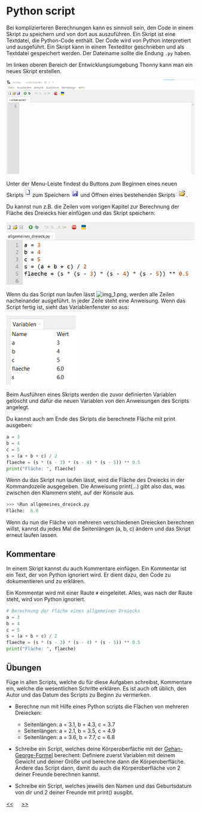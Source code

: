 # Python script

Bei komplizierteren Berechnungen kann es sinnvoll sein, 
den Code in einem Skript zu speichern und von dort aus auszuführen. 
Ein Skript ist eine Textdatei, die Python-Code enthält. 
Der Code wird von Python interpretiert und ausgeführt. 
Ein Skript kann in einem Texteditor geschrieben und als Textdatei gespeichert werden. 
Der Dateiname sollte die Endung `.py` haben.

Im linken oberen Bereich der Entwicklungsumgebung Thonny kann man ein neues Skript erstellen.

![img.png](../img/ScriptEditor.png)

Unter der Menu-Leiste findest du Buttons zum 
Beginnen eines neuen Skripts![img_3.png](../img/ScriptNeu.png)
zum Speichern ![img_1.png](../img/ScriptSpeichern.png) und 
Öffnen eines bestehenden Skripts ![img_2.png](../img/ScriptOeffben.png).

Du kannst nun z.B. die Zeilen vom vorigen Kapitel zur Berechnung der 
Fläche des Dreiecks hier einfügen und das Skript speichern:

![img.png](../img/ScriptAllgemeinesDreieck.png)

Wenn du das Script nun laufen lässt ![img_1.png](../img/ScriptAusführen.png), 
werden alle Zeilen nacheinander ausgeführt. In jeder Zeile steht eine Anweisung.
Wenn das Script fertig ist, sieht das Variablenfenster so aus:

![img_2.png](../img/VariablenFensterAllgemeinesDreieck.png)

Beim Ausführen eines Skripts werden die zuvor definierten Variablen gelöscht 
und dafür die neuen Variablen von den Anweisungen des Scripts angelegt.

Du kannst auch am Ende des Skripts die berechnete Fläche mit print ausgeben:

```python
a = 3
b = 4
c = 5
s = (a + b + c) / 2
flaeche = (s * (s - 3) * (s - 4) * (s - 5)) ** 0.5
print("Fläche: ", flaeche)
```

Wenn du das Skript nun laufen lässt, 
wird die Fläche des Dreiecks in der Kommandozeile ausgegeben. Die Anweisung print(...) 
gibt also das, was zwischen den Klammern steht, auf der Konsole aus.

```python
>>> %Run allgemeines_dreieck.py
Fläche:  6.0
```

Wenn du nun die Fläche von mehreren verschiedenen Dreiecken berechnen willst, 
kannst du jedes Mal die Seitenlängen (a, b, c) ändern und das Skript erneut laufen lassen.

## Kommentare

In einem Skript kannst du auch Kommentare einfügen.
Ein Kommentar ist ein Text, der von Python ignoriert wird.
Er dient dazu, den Code zu dokumentieren und zu erklären.

Ein Kommentar wird mit einer Raute `#` eingeleitet.
Alles, was nach der Raute steht, wird von Python ignoriert.

```python
# Berechnung der Fläche eines allgemeinen Dreiecks
a = 3
b = 4
c = 5
s = (a + b + c) / 2
flaeche = (s * (s - 3) * (s - 4) * (s - 5)) ** 0.5
print("Fläche: ", flaeche)
```

## Übungen

Füge in allen Scripts, welche du für diese Aufgaben schreibst, Kommentare ein, 
welche die wesentlichen Schritte erklären.
Es ist auch oft üblich, den Autor und das Datum des Scripts zu Beginn zu vermerken.

- Berechne nun mit Hilfe eines Python scripts die Flächen von mehreren Dreiecken:
  - Seitenlängen: a = 3.1, b = 4.3, c = 3.7
  - Seitenlängen: a = 2.1, b = 3.5, c = 4.9
  - Seitenlängen: a = 3.6, b = 7.7, c = 6.8
  
- Schreibe ein Script, welches deine Körperoberfäche mit der 
[Gehan-George-Formel](https://de.wikipedia.org/wiki/K%C3%B6rperoberfl%C3%A4che) berechent: 
Definiere zuerst Variablen mit deinem Gewicht und deiner Größe und berechne dann die Körperoberfläche.
Ändere das Script dann, damit du auch die Körperoberfläche von 2 deiner Freunde berechnen kannst.
- Schreibe ein Script, welches jeweils den Namen und das Geburtsdatum von dir und 2 deiner Freunde mit print() ausgibt.


[<<](D0_Variablen.md) &emsp; [>>](F0_Debugger.md)
